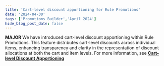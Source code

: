 ```yaml
---
title: 'Cart-level discount apportioning for Rule Promotions'
date: '2024-04-30'
tags: ['Promotions Builder','April 2024']
hide_blog_post_date: false
---
```

**MAJOR** We have introduced cart-level discount apportioning within Rule Promotions. This feature distributes cart-level discounts across individual items, enhancing transparency and clarity in the representation of discount allocations at both the cart and item levels. For more information, see **[Cart-level Discount Apportioning](https://beta.elasticpath.dev/docs/commerce-cloud/rule-promotions/overview#cart-level-discount-apportioning)**
